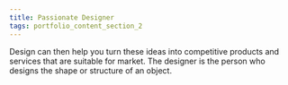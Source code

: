 ```yaml
---
title: Passionate Designer
tags: portfolio_content_section_2
---
```



<p class="horizontal-layout-paragraphs">Design can then help you turn these ideas into competitive products and services that are suitable for market. The designer is the person who designs the shape or structure of an object.</p>
